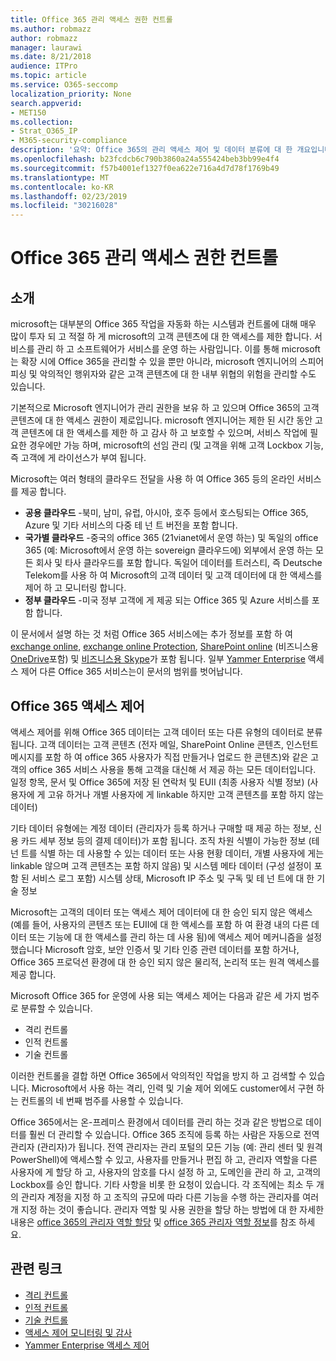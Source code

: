```yaml
---
title: Office 365 관리 액세스 권한 컨트롤
ms.author: robmazz
author: robmazz
manager: laurawi
ms.date: 8/21/2018
audience: ITPro
ms.topic: article
ms.service: O365-seccomp
localization_priority: None
search.appverid:
- MET150
ms.collection:
- Strat_O365_IP
- M365-security-compliance
description: '요약: Office 365의 관리 액세스 제어 및 데이터 분류에 대 한 개요입니다.'
ms.openlocfilehash: b23fcdcb6c790b3860a24a555424beb3bb99e4f4
ms.sourcegitcommit: f57b4001ef1327f0ea622e716a4d7d78f1769b49
ms.translationtype: MT
ms.contentlocale: ko-KR
ms.lasthandoff: 02/23/2019
ms.locfileid: "30216028"
---
```

# <a name="administrative-access-controls-in-office-365"></a>Office 365 관리 액세스 권한 컨트롤 

## <a name="introduction"></a>소개
microsoft는 대부분의 Office 365 작업을 자동화 하는 시스템과 컨트롤에 대해 매우 많이 투자 되 고 적절 하 게 microsoft의 고객 콘텐츠에 대 한 액세스를 제한 합니다. 서비스를 관리 하 고 소프트웨어가 서비스를 운영 하는 사람입니다. 이를 통해 microsoft는 확장 시에 Office 365을 관리할 수 있을 뿐만 아니라, microsoft 엔지니어의 스피어 피싱 및 악의적인 행위자와 같은 고객 콘텐츠에 대 한 내부 위협의 위험을 관리할 수도 있습니다.

기본적으로 Microsoft 엔지니어가 관리 권한을 보유 하 고 있으며 Office 365의 고객 콘텐츠에 대 한 액세스 권한이 제로입니다. microsoft 엔지니어는 제한 된 시간 동안 고객 콘텐츠에 대 한 액세스를 제한 하 고 감사 하 고 보호할 수 있으며, 서비스 작업에 필요한 경우에만 가능 하며, microsoft의 선임 관리 (및 고객을 위해 고객 Lockbox 기능, 즉 고객에 게 라이선스가 부여 됩니다.

Microsoft는 여러 형태의 클라우드 전달을 사용 하 여 Office 365 등의 온라인 서비스를 제공 합니다.

- **공용 클라우드** -북미, 남미, 유럽, 아시아, 호주 등에서 호스팅되는 Office 365, Azure 및 기타 서비스의 다중 테 넌 트 버전을 포함 합니다.
- **국가별 클라우드** -중국의 office 365 (21vianet에서 운영 하는) 및 독일의 office 365 (예: Microsoft에서 운영 하는 sovereign 클라우드에) 외부에서 운영 하는 모든 회사 및 타사 클라우드를 포함 합니다. 독일어 데이터를 트러스티, 즉 Deutsche Telekom를 사용 하 여 Microsoft의 고객 데이터 및 고객 데이터에 대 한 액세스를 제어 하 고 모니터링 합니다.
- **정부 클라우드** -미국 정부 고객에 게 제공 되는 Office 365 및 Azure 서비스를 포함 합니다.

이 문서에서 설명 하는 것 처럼 Office 365 서비스에는 추가 정보를 포함 하 여 [exchange online](https://docs.microsoft.com/Exchange/exchange-online), [exchange online Protection](https://docs.microsoft.com/Office365/SecurityCompliance/eop/exchange-online-protection-overview), [SharePoint online](https://docs.microsoft.com/sharepoint/sharepoint-online) (비즈니스용 [OneDrive](https://docs.microsoft.com/OneDrive/onedrive)포함) 및 [비즈니스용 Skype](https://docs.microsoft.com/SkypeForBusiness/skype-for-business-online)가 포함 됩니다. 일부 [Yammer Enterprise](https://support.office.com/article/yammer-–-admin-help-e1464355-1f97-49ac-b2aa-dd320b179dbe?ui=en-US&rs=en-US&ad=US) 액세스 제어 다른 Office 365 서비스는이 문서의 범위를 벗어납니다.

## <a name="office-365-access-controls"></a>Office 365 액세스 제어
액세스 제어를 위해 Office 365 데이터는 고객 데이터 또는 다른 유형의 데이터로 분류 됩니다. 고객 데이터는 고객 콘텐츠 (전자 메일, SharePoint Online 콘텐츠, 인스턴트 메시지를 포함 하 여 office 365 사용자가 직접 만들거나 업로드 한 콘텐츠)와 같은 고객의 office 365 서비스 사용을 통해 고객을 대신해 서 제공 하는 모든 데이터입니다. 일정 항목, 문서 및 Office 365에 저장 된 연락처 및 EUII (최종 사용자 식별 정보) (사용자에 게 고유 하거나 개별 사용자에 게 linkable 하지만 고객 콘텐츠를 포함 하지 않는 데이터) 

기타 데이터 유형에는 계정 데이터 (관리자가 등록 하거나 구매할 때 제공 하는 정보, 신용 카드 세부 정보 등의 결제 데이터)가 포함 됩니다. 조직 차원 식별이 가능한 정보 (테 넌 트를 식별 하는 데 사용할 수 있는 데이터 또는 사용 현황 데이터, 개별 사용자에 게는 linkable 않으며 고객 콘텐츠는 포함 하지 않음) 및 시스템 메타 데이터 (구성 설정이 포함 된 서비스 로그 포함) 시스템 상태, Microsoft IP 주소 및 구독 및 테 넌 트에 대 한 기술 정보

Microsoft는 고객의 데이터 또는 액세스 제어 데이터에 대 한 승인 되지 않은 액세스 (예를 들어, 사용자의 콘텐츠 또는 EUII에 대 한 액세스를 포함 하 여 환경 내의 다른 데이터 또는 기능에 대 한 액세스를 관리 하는 데 사용 됨)에 액세스 제어 메커니즘을 설정 했습니다 Microsoft 암호, 보안 인증서 및 기타 인증 관련 데이터를 포함 하거나, Office 365 프로덕션 환경에 대 한 승인 되지 않은 물리적, 논리적 또는 원격 액세스를 제공 합니다.

Microsoft Office 365 for 운영에 사용 되는 액세스 제어는 다음과 같은 세 가지 범주로 분류할 수 있습니다.
- 격리 컨트롤
- 인적 컨트롤
- 기술 컨트롤

이러한 컨트롤을 결합 하면 Office 365에서 악의적인 작업을 방지 하 고 검색할 수 있습니다. Microsoft에서 사용 하는 격리, 인력 및 기술 제어 외에도 customer에서 구현 하는 컨트롤의 네 번째 범주를 사용할 수 있습니다.

Office 365에서는 온-프레미스 환경에서 데이터를 관리 하는 것과 같은 방법으로 데이터를 훨씬 더 관리할 수 있습니다. Office 365 조직에 등록 하는 사람은 자동으로 전역 관리자 (관리자)가 됩니다. 전역 관리자는 관리 포털의 모든 기능 (예: 관리 센터 및 원격 PowerShell)에 액세스할 수 있고, 사용자를 만들거나 편집 하 고, 관리자 역할을 다른 사용자에 게 할당 하 고, 사용자의 암호를 다시 설정 하 고, 도메인을 관리 하 고, 고객의 Lockbox를 승인 합니다. 기타 사항을 비롯 한 요청이 있습니다. 각 조직에는 최소 두 개의 관리자 계정을 지정 하 고 조직의 규모에 따라 다른 기능을 수행 하는 관리자를 여러 개 지정 하는 것이 좋습니다. 관리자 역할 및 사용 권한을 할당 하는 방법에 대 한 자세한 내용은 [office 365의 관리자 역할 할당](https://support.office.com/article/Assigning-admin-roles-in-Office-365-eac4d046-1afd-4f1a-85fc-8219c79e1504) 및 [office 365 관리자 역할 정보](https://support.office.com/article/Permissions-in-Office-365-DA585EEA-F576-4F55-A1E0-87090B6AAA9D)를 참조 하세요.


## <a name="related-links"></a>관련 링크

- [격리 컨트롤](office-365-isolation-controls.md)
- [인적 컨트롤](office-365-personnel-controls.md)
- [기술 컨트롤](office-365-technology-controls.md)
- [액세스 제어 모니터링 및 감사](office-365-monitoring-and-auditing-access-controls.md)
- [Yammer Enterprise 액세스 제어](office-365-yammer-enterprise-access-controls.md)
